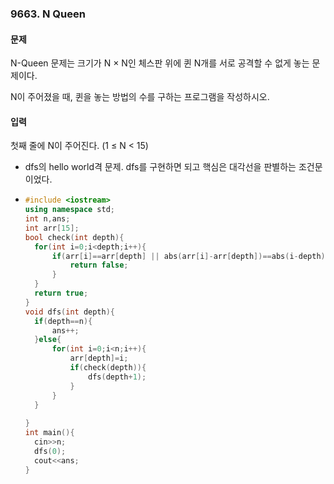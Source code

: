 ### 9663. N Queen



#### 문제

N-Queen 문제는 크기가 N × N인 체스판 위에 퀸 N개를 서로 공격할 수 없게 놓는 문제이다.

N이 주어졌을 때, 퀸을 놓는 방법의 수를 구하는 프로그램을 작성하시오.

#### 입력

첫째 줄에 N이 주어진다. (1 ≤ N < 15)



- dfs의 hello world격 문제. dfs를 구현하면 되고 핵심은 대각선을 판별하는 조건문이었다.

- ```c++
  #include <iostream>
  using namespace std;
  int n,ans;
  int arr[15];
  bool check(int depth){
  	for(int i=0;i<depth;i++){
  		if(arr[i]==arr[depth] || abs(arr[i]-arr[depth])==abs(i-depth)){
  			return false;
  		}
  	}
  	return true;
  }
  void dfs(int depth){
  	if(depth==n){
  		ans++;
  	}else{
  		for(int i=0;i<n;i++){
  			arr[depth]=i;
  			if(check(depth)){
  				dfs(depth+1);
  			}
  		}
  	}
  	
  }
  int main(){
  	cin>>n;
  	dfs(0);
  	cout<<ans;
  }
  
  ```

  